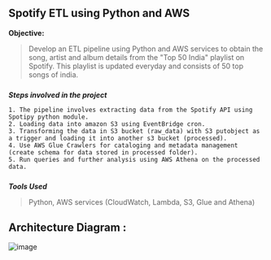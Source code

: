 **Spotify ETL using Python and AWS**
--
**Objective:**
> Develop an ETL pipeline using Python and AWS services to obtain the song, artist and album details from the "Top 50 India" playlist on Spotify. This playlist is updated everyday and consists of 50 top songs of india.

###
###
**_Steps involved in the project_**
```
1. The pipeline involves extracting data from the Spotify API using Spotipy python module.
2. Loading data into amazon S3 using EventBridge cron.
3. Transforming the data in S3 bucket (raw_data) with S3 putobject as a trigger and loading it into another s3 bucket (processed).
4. Use AWS Glue Crawlers for cataloging and metadata management (create schema for data stored in processed folder).
5. Run queries and further analysis using AWS Athena on the processed data.
```
###
**_Tools Used_**
> Python, AWS services (CloudWatch, Lambda, S3, Glue and Athena)


Architecture Diagram :
---
![image](https://github.com/si-sa/spotify_aws_etl/assets/24570020/b76b4ff2-2422-4704-821f-2bbc4b411d18)
